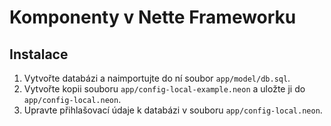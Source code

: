 Komponenty v Nette Frameworku
=============================

Instalace
---------

1. Vytvořte databázi a naimportujte do ní soubor `app/model/db.sql`.
2. Vytvořte kopii souboru `app/config-local-example.neon` a uložte ji do `app/config-local.neon`.
3. Upravte přihlašovací údaje k databázi v souboru `app/config-local.neon`.
